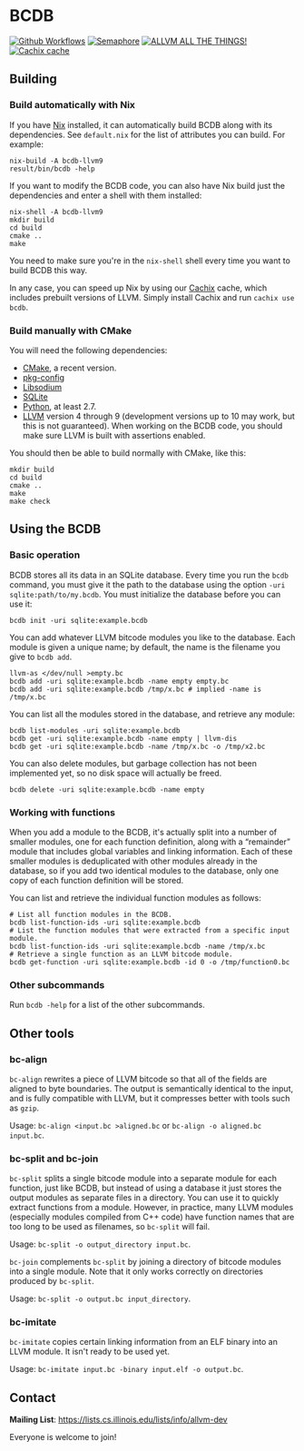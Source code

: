 # BCDB

[![Github Workflows](https://github.com/yotann/bcdb/workflows/Test/badge.svg)](https://github.com/yotann/bcdb/actions?query=workflow%3ATest)
[![Semaphore](https://bcdb.semaphoreci.com/badges/bcdb.svg?key=93e3989a-c2bb-49ac-96a0-3d92601b9fed)](https://bcdb.semaphoreci.com/projects/bcdb)
[![ALLVM ALL THE THINGS!](https://img.shields.io/badge/ALLVM-ALL%20THE%20THINGS-brightgreen.svg)](https://github.com/allvm/allvm-tools)
[![Cachix cache](https://img.shields.io/badge/cachix-bcdb-blue.svg)](https://bcdb.cachix.org)

## Building

### Build automatically with Nix

If you have [Nix](https://nixos.org/nix/) installed, it can automatically build
BCDB along with its dependencies. See `default.nix` for the list of attributes
you can build. For example:

```shell
nix-build -A bcdb-llvm9
result/bin/bcdb -help
```

If you want to modify the BCDB code, you can also have Nix build just the
dependencies and enter a shell with them installed:

```shell
nix-shell -A bcdb-llvm9
mkdir build
cd build
cmake ..
make
```

You need to make sure you're in the `nix-shell` shell every time you want to
build BCDB this way.

In any case, you can speed up Nix by using our [Cachix](https://cachix.org)
cache, which includes prebuilt versions of LLVM. Simply install Cachix and run
`cachix use bcdb`.

### Build manually with CMake

You will need the following dependencies:

- [CMake](https://cmake.org/), a recent version.
- [pkg-config](https://www.freedesktop.org/wiki/Software/pkg-config/)
- [Libsodium](https://libsodium.org/)
- [SQLite](https://sqlite.org/)
- [Python](https://www.python.org/), at least 2.7.
- [LLVM](https://llvm.org/) version 4 through 9 (development versions up to 10 may
  work, but this is not guaranteed). When working on the BCDB code, you should
  make sure LLVM is built with assertions enabled.

You should then be able to build normally with CMake, like this:

```shell
mkdir build
cd build
cmake ..
make
make check
```

## Using the BCDB

### Basic operation

BCDB stores all its data in an SQLite database. Every time you run the `bcdb`
command, you must give it the path to the database using the option `-uri
sqlite:path/to/my.bcdb`. You must initialize the database before you can use
it:

```shell
bcdb init -uri sqlite:example.bcdb
```

You can add whatever LLVM bitcode modules you like to the database. Each module
is given a unique name; by default, the name is the filename you give to `bcdb
add`.

```shell
llvm-as </dev/null >empty.bc
bcdb add -uri sqlite:example.bcdb -name empty empty.bc
bcdb add -uri sqlite:example.bcdb /tmp/x.bc # implied -name is /tmp/x.bc
```

You can list all the modules stored in the database, and retrieve any module:

```shell
bcdb list-modules -uri sqlite:example.bcdb
bcdb get -uri sqlite:example.bcdb -name empty | llvm-dis
bcdb get -uri sqlite:example.bcdb -name /tmp/x.bc -o /tmp/x2.bc
```

You can also delete modules, but garbage collection has not been implemented
yet, so no disk space will actually be freed.

```shell
bcdb delete -uri sqlite:example.bcdb -name empty
```

### Working with functions

When you add a module to the BCDB, it's actually split into a number of smaller
modules, one for each function definition, along with a “remainder” module that
includes global variables and linking information. Each of these smaller
modules is deduplicated with other modules already in the database, so if you
add two identical modules to the database, only one copy of each function
definition will be stored.

You can list and retrieve the individual function modules as follows:

```shell
# List all function modules in the BCDB.
bcdb list-function-ids -uri sqlite:example.bcdb
# List the function modules that were extracted from a specific input module.
bcdb list-function-ids -uri sqlite:example.bcdb -name /tmp/x.bc
# Retrieve a single function as an LLVM bitcode module.
bcdb get-function -uri sqlite:example.bcdb -id 0 -o /tmp/function0.bc
```

### Other subcommands

Run `bcdb -help` for a list of the other subcommands.

## Other tools

### bc-align

`bc-align` rewrites a piece of LLVM bitcode so that all of the fields are
aligned to byte boundaries. The output is semantically identical to the input,
and is fully compatible with LLVM, but it compresses better with tools such as
`gzip`.

Usage: `bc-align <input.bc >aligned.bc` or `bc-align -o aligned.bc input.bc`.

### bc-split and bc-join

`bc-split` splits a single bitcode module into a separate module for each
function, just like BCDB, but instead of using a database it just stores the
output modules as separate files in a directory. You can use it to quickly
extract functions from a module. However, in practice, many LLVM modules
(especially modules compiled from C++ code) have function names that are too
long to be used as filenames, so `bc-split` will fail.

Usage: `bc-split -o output_directory input.bc`.

`bc-join` complements `bc-split` by joining a directory of bitcode modules into
a single module. Note that it only works correctly on directories produced by
`bc-split`.

Usage: `bc-split -o output.bc input_directory`.

### bc-imitate

`bc-imitate` copies certain linking information from an ELF binary into an LLVM
module. It isn't ready to be used yet.

Usage: `bc-imitate input.bc -binary input.elf -o output.bc`.

## Contact

**Mailing List**: https://lists.cs.illinois.edu/lists/info/allvm-dev

Everyone is welcome to join!
